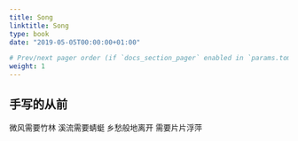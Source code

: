 ```yaml
---
title: Song
linktitle: Song
type: book
date: "2019-05-05T00:00:00+01:00"

# Prev/next pager order (if `docs_section_pager` enabled in `params.toml`)
weight: 1
---
```


## 手写的从前

微风需要竹林
溪流需要蜻蜓
乡愁般地离开
需要片片浮萍
